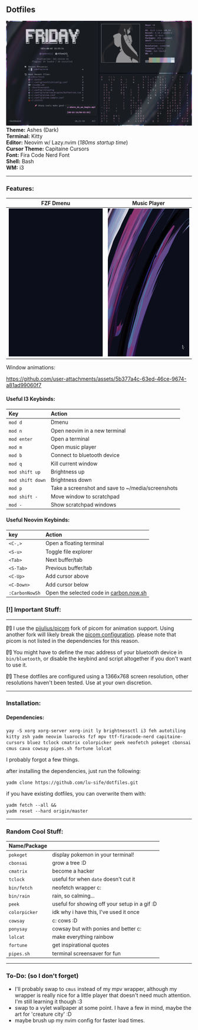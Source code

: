 ## Dotfiles

![](media/dotfiles/screenshot1.png)
**Theme:** Ashes (Dark)<br>
**Terminal:** Kitty<br>
**Editor:** Neovim w/ Lazy.nvim (_180ms startup time_)<br>
**Cursor Theme:** Capitaine Cursors<br>
**Font:** Fira Code Nerd Font<br>
**Shell:** Bash<br>
**WM:** i3<br>

---
### Features:

|FZF Dmenu|Music Player|
|---------|------------|
|<img src='media/dotfiles/dmenu.gif' height='400'>|<img src='media/dotfiles/music.gif' height='400'>|

Window animations:

https://github.com/user-attachments/assets/5b377a4c-63ed-46ce-9674-a81ad99060f7

#### Useful I3 Keybinds:
|Key|Action|
|:--|:-----|
|`mod d`|Dmenu|
|`mod n`|Open neovim in a new terminal|
|`mod enter`|Open a terminal|
|`mod m`|Open music player|
|`mod b`|Connect to bluetooth device|
|`mod q`|Kill current window|
|`mod shift up`|Brightness up|
|`mod shift down`|Brightness down|
|`mod p`|Take a screenshot and save to ~/media/screenshots|
|`mod shift -`|Move window to scratchpad|
|`mod -`|Show scratchpad windows|

#### Useful Neovim Keybinds:
|key|Action|
|:--|:-----|
|`<C-,>`|Open a floating terminal|
|`<S-u>`|Toggle file explorer|
|`<Tab>`|Next buffer/tab|
|`<S-Tab>`|Previous buffer/tab|
|`<C-Up>`|Add cursor above|
|`<C-Down>`|Add cursor below|
|`:CarbonNowSh`|Open the selected code in [carbon.now.sh](https://carbon.now.sh)|


### [!] Important Stuff:

---

**[!]** I use the [pijulius/picom](https://github.com/pijulius/picom) fork of picom for animation support. Using another fork will likely break the [picom configuration](.config/picom.conf). please note that picom is not listed in the dependencies for this reason.

**[!]** You might have to define the mac address of your bluetooth device in `bin/bluetooth`, or disable the keybind and script altogether if you don't want to use it.

**[!]** These dotfiles are configured using a 1366x768 screen resolution, other resolutions haven't been tested. Use at your own discretion. 

---

### Installation:

#### Dependencies:
```
yay -S xorg xorg-server xorg-init ly brightnessctl i3 feh autotiling kitty zsh yadm neovim luarocks fzf mpv ttf-firacode-nerd capitaine-cursors bluez tclock cmatrix colorpicker peek neofetch pokeget cbonsai cmus cava cowsay pipes.sh fortune lolcat
```

I probably forgot a few things.

after installing the dependencies, just run the following:
```
yadm clone https://github.com/lu-sife/dotfiles.git
```

if you have existing dotfiles, you can overwrite them with:
```
yadm fetch --all &&
yadm reset --hard origin/master
```

---

### Random Cool Stuff:

|Name/Package||
|:-|:-|
|`pokeget`|display pokemon in your terminal!|
|`cbonsai`|grow a tree :D|
|`cmatrix`|become a hacker|
|`tclock`|useful for when `date` doesn't cut it|
|`bin/fetch`|neofetch wrapper c:|
|`bin/rain`|rain, so calming...|
|`peek`|useful for showing off your setup in a gif :D|
|`colorpicker`|idk why i have this, I've used it once|
|`cowsay`|c: cows :D|
|`ponysay`|cowsay but with ponies and better c:|
|`lolcat`|make everything rainbow|
|`fortune`|get inspirational quotes|
|`pipes.sh`|terminal screensaver for fun|

---

### To-Do: (so I don't forget)

- I'll probably swap to `cmus` instead of my mpv wrapper, although my wrapper is really nice for a little player that doesn't need much attention. I'm still learning it though :3
- swap to a vylet wallpaper at some point. I have a few in mind, maybe the art for 'creature city' :D
- maybe brush up my nvim config for faster load times.

